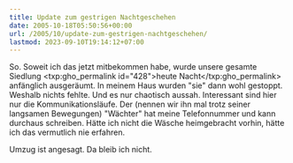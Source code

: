 ```yaml
---
title: Update zum gestrigen Nachtgeschehen
date: 2005-10-18T05:50:56+00:00
url: /2005/10/update-zum-gestrigen-nachtgeschehen/
lastmod: 2023-09-10T19:14:12+07:00
---
```

So. Soweit ich das jetzt mitbekommen habe, wurde unsere gesamte Siedlung <txp:gho_permalink id="428">heute Nacht</txp:gho_permalink> anfänglich ausgeräumt. In meinem Haus wurden "sie" dann wohl gestoppt. Weshalb nichts fehlte. Und es nur chaotisch aussah. Interessant sind hier nur die Kommunikationsläufe. Der (nennen wir ihn mal trotz seiner langsamen Bewegungen) "Wächter" hat meine Telefonnummer und kann durchaus schreiben. Hätte ich nicht die Wäsche heimgebracht vorhin, hätte ich das vermutlich nie erfahren.

Umzug ist angesagt. Da bleib ich nicht.
